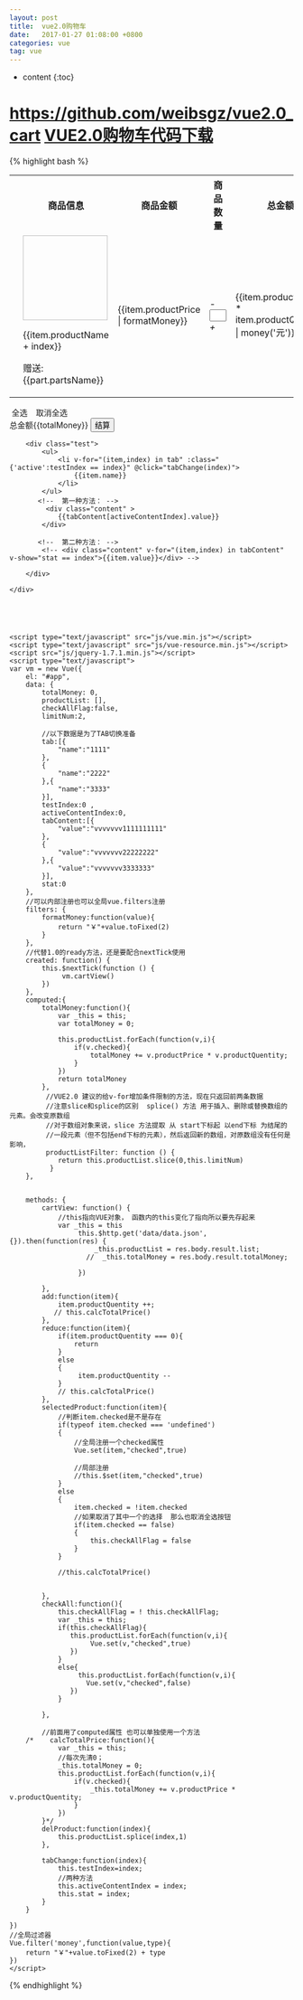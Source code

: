 ```yaml
---
layout: post
title:  vue2.0购物车
date:   2017-01-27 01:08:00 +0800
categories: vue
tag: vue
---
```


* content
{:toc}

https://github.com/weibsgz/vue2.0_cart
[VUE2.0购物车代码下载](https://github.com/weibsgz/vue2.0_cart)
====================================
{% highlight bash %}
<!DOCTYPE html>
<html lang="en">

<head>
    <meta charset="UTF-8">
    <title>Document</title>
    <link rel="stylesheet" href="css/reset.css">
    <link rel="stylesheet" href="css/css.css">
</head>

<body>
    <div class="main" id="app">
        <table class="table">
            <tr>
                <th></th>
                <th>商品信息</th>
                <th>商品金额</th>
                <th>商品数量</th>
                <th>总金额</th>
                <th>编辑</th>
            </tr>
            <tr v-for="(item,index) in productListFilter">
                <td>
                    <div class="uncheck" v-bind:class="{'checked':item.checked}" @click="selectedProduct(item)"></div>
                </td>
                <td>
                    <div class="item_img">
                        <img v-bind:src="item.productImage" alt="" width="150px" height="150px">
                        <p>{{item.productName + index}}</p>
                        <!-- 这里再次循环item中的数据 -->
                        <p>赠送:<span v-for="part in item.partsName">{{part.partsName}}</span></p>
                    </div>
                </td>
                <td>
                    <p>{{item.productPrice | formatMoney}}</p>
                </td>
                <td>
                    <em @click="reduce(item)"> - </em>
                    <!-- 双向数据绑定，绑定数量影响总价格 -->
                    <input type="text" style="width: 30px;" v-model="item.productQuentity"> 
                    <em @click="add(item)"> + </em>
                </td>
                <td>
                    <p class="totalCount">{{item.productPrice * item.productQuentity | money('元')}}</p>
                </td>
                <td>
                    <p class="del" @click="delProduct(index)">删除</p>
                </td>
            </tr>
        </table>
        <div class="menu">
            <div class="menuLeft">
                <div class="uncheck" style="display: inline-block;" :class="{'checked':checkAllFlag}" @click="checkAll()"></div>
                <span style="margin-right: 15px;">全选</span><span>取消全选</span>
            </div>
            <div class="menuRight">
                总金额<span>{{totalMoney}}</span>
                <button>结算</button>
            </div>
        </div>


        <div class="test">
            <ul>
                <li v-for="(item,index) in tab" :class="{'active':testIndex == index}" @click="tabChange(index)">
                    {{item.name}}
                </li>
            </ul>
           <!--  第一种方法： -->
             <div class="content" >
                {{tabContent[activeContentIndex].value}}
            </div> 

           <!--  第二种方法： -->
            <!-- <div class="content" v-for="(item,index) in tabContent" v-show="stat == index">{{item.value}}</div> -->
            
        </div>

    </div>





    <script type="text/javascript" src="js/vue.min.js"></script>
    <script type="text/javascript" src="js/vue-resource.min.js"></script>
    <script src="js/jquery-1.7.1.min.js"></script>
    <script type="text/javascript">
    var vm = new Vue({
        el: "#app",
        data: {
            totalMoney: 0,
            productList: [],
            checkAllFlag:false,
            limitNum:2,

            //以下数据是为了TAB切换准备
            tab:[{
                "name":"1111"
            },
            {
                "name":"2222"
            },{
                "name":"3333"
            }],
            testIndex:0 ,
            activeContentIndex:0,  
            tabContent:[{
                "value":"vvvvvvv1111111111"
            },
            {
                "value":"vvvvvvv22222222"
            },{
                "value":"vvvvvvv3333333"
            }],
            stat:0       
        },
        //可以内部注册也可以全局vue.filters注册
        filters: {
            formatMoney:function(value){
                return "￥"+value.toFixed(2)
            }
        },
        //代替1.0的ready方法，还是要配合nextTick使用
        created: function() {           
            this.$nextTick(function () {
                 vm.cartView()
            })
        },
        computed:{
            totalMoney:function(){
                var _this = this;
                var totalMoney = 0;
               
                this.productList.forEach(function(v,i){
                    if(v.checked){
                        totalMoney += v.productPrice * v.productQuentity;
                    }
                })
                return totalMoney
            },
             //VUE2.0 建议的给v-for增加条件限制的方法，现在只返回前两条数据
             //注意slice和splice的区别  splice() 方法 用于插入、删除或替换数组的元素。会改变原数组
             //对于数组对象来说，slice 方法提取 从 start下标起 以end下标 为结尾的 
             //一段元素（但不包括end下标的元素），然后返回新的数组，对原数组没有任何是影响，
             productListFilter: function () {
                return this.productList.slice(0,this.limitNum)
              }
        },
       

        methods: {
            cartView: function() {
                //this指向VUE对象， 函数内的this变化了指向所以要先存起来
                var _this = this
                     this.$http.get('data/data.json', {}).then(function(res) {
                         _this.productList = res.body.result.list;
                       //  _this.totalMoney = res.body.result.totalMoney;
                        
                     })             

            },
            add:function(item){
                item.productQuentity ++;
               // this.calcTotalPrice()
            },
            reduce:function(item){
                if(item.productQuentity === 0){
                    return 
                }
                else
                {
                     item.productQuentity --
                }
                // this.calcTotalPrice()
            },
            selectedProduct:function(item){
                //判断item.checked是不是存在
                if(typeof item.checked === 'undefined')
                {
                    //全局注册一个checked属性
                    Vue.set(item,"checked",true)
                   
                    //局部注册
                    //this.$set(item,"checked",true)
                }
                else
                {
                    item.checked = !item.checked
                    //如果取消了其中一个的选择  那么也取消全选按钮
                    if(item.checked == false)
                    {
                        this.checkAllFlag = false
                    }
                }

                //this.calcTotalPrice()


            },
            checkAll:function(){
                this.checkAllFlag = ! this.checkAllFlag;
                var _this = this;
                if(this.checkAllFlag){
                   this.productList.forEach(function(v,i){                       
                        Vue.set(v,"checked",true)                      
                   })
                }
                else{                    
                     this.productList.forEach(function(v,i){                       
                       Vue.set(v,"checked",false)
                   })
                }
               
            },

            //前面用了computed属性 也可以单独使用一个方法
        /*    calcTotalPrice:function(){
                var _this = this;
                //每次先清0；
                _this.totalMoney = 0;
                this.productList.forEach(function(v,i){
                    if(v.checked){
                        _this.totalMoney += v.productPrice * v.productQuentity;
                    }
                })
            }*/
            delProduct:function(index){
                this.productList.splice(index,1)
            },

            tabChange:function(index){
                this.testIndex=index;
                //两种方法
                this.activeContentIndex = index;
                this.stat = index;
            }
        }

    })
    //全局过滤器
    Vue.filter('money',function(value,type){
        return "￥"+value.toFixed(2) + type
    })
    </script>
</body>

</html>


{% endhighlight %}

